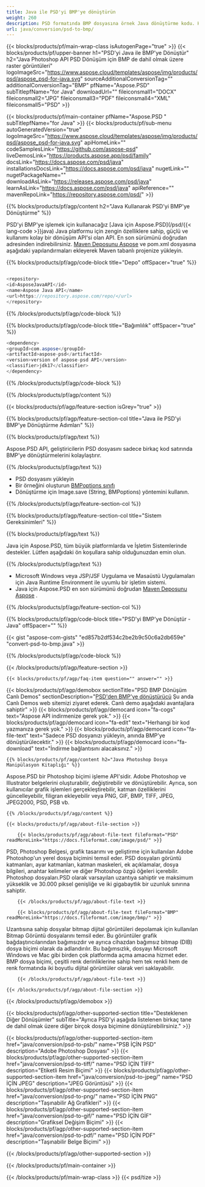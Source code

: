 ```yaml
---
title: Java ile PSD'yi BMP'ye dönüştürün
weight: 260
description: PSD formatında BMP dosyasına örnek Java dönüştürme kodu. Herhangi bir Web veya Masaüstü Java tabanlı uygulamada PSD'yi BMP'ye dönüştürmek için bu örnek kodu kullanın.
url: java/conversion/psd-to-bmp/
---
```


{{< blocks/products/pf/main-wrap-class isAutogenPage="true" >}}
{{< blocks/products/pf/upper-banner h1="PSD'yi Java ile BMP'ye Dönüştür" h2="Java Photoshop API PSD Dönüşüm için BMP de dahil olmak üzere raster görüntüleri" logoImageSrc="https://www.aspose.cloud/templates/aspose/img/products/psd/aspose_psd-for-java.svg" sourceAdditionalConversionTag="" additionalConversionTag="BMP" pfName="Aspose.PSD" subTitlepfName="for Java" downloadUrl="" fileiconsmall1="DOCX" fileiconsmall2="JPG" fileiconsmall3="PDF" fileiconsmall4="XML" fileiconsmall5="PSD" >}}

{{< blocks/products/pf/main-container pfName="Aspose.PSD " subTitlepfName="for Java" >}}
{{< blocks/products/pf/sub-menu autoGeneratedVersion="true" logoImageSrc="https://www.aspose.cloud/templates/aspose/img/products/psd/aspose_psd-for-java.svg" apiHomeLink="" codeSamplesLink="https://github.com/aspose-psd" liveDemosLink="https://products.aspose.app/psd/family" docsLink="https://docs.aspose.com/psd/java" installationsDocsLink="https://docs.aspose.com/psd/java" nugetLink="" nugetPackageName="" downloadAsLink="https://releases.aspose.com/psd/java" learnAsLink="https://docs.aspose.com/psd/java" apiReference="" mavenRepoLink="https://repository.aspose.com/psd/" >}}

{{% blocks/products/pf/agp/content h2="Java Kullanarak PSD'yi BMP'ye Dönüştürme" %}}

 PSD'yi BMP'ye işlemek için kullanacağız
 [Java için Aspose.PSD](/psd/{{< lang-code >}}java) 
 Java platformu için zengin özelliklere sahip, güçlü ve kullanımı kolay bir dönüşüm API'si olan API. En son sürümünü doğrudan adresinden indirebilirsiniz.
 [Maven Deposunu Aspose](https://repository.aspose.com/psd/) 
 ve pom.xml dosyasına aşağıdaki yapılandırmaları ekleyerek Maven tabanlı projenize yükleyin.

{{% blocks/products/pf/agp/code-block title="Depo" offSpacer="true" %}}

```cs

<repository>
<id>AsposeJavaAPI</id>
<name>Aspose Java API</name>
<url>https://repository.aspose.com/repo/</url>
</repository>

```

{{% /blocks/products/pf/agp/code-block %}}

{{% blocks/products/pf/agp/code-block title="Bağımlılık" offSpacer="true" %}}

```cs
<dependency>
<groupId>com.aspose</groupId>
<artifactId>aspose-psd</artifactId>
<version>version of aspose-psd API</version>
<classifier>jdk17</classifier>
</dependency>

```

{{% /blocks/products/pf/agp/code-block %}}

{{% /blocks/products/pf/agp/content %}}

{{< blocks/products/pf/agp/feature-section isGrey="true" >}}

{{% blocks/products/pf/agp/feature-section-col title="Java ile PSD'yi BMP'ye Dönüştürme Adımları" %}}

{{% blocks/products/pf/agp/text %}}

 Aspose.PSD API, geliştiricilerin PSD dosyasını sadece birkaç kod satırında BMP'ye dönüştürmelerini kolaylaştırır.

{{% /blocks/products/pf/agp/text %}}

- PSD dosyasını yükleyin
- Bir örneğini oluşturun [BMPoptions sınıfı](https://apireference.aspose.com/psd/java/com.aspose.psd.imageoptions/BmpOptions)
- Dönüştürme için Image.save (String, BMPoptions) yöntemini kullanın.

{{% /blocks/products/pf/agp/feature-section-col %}}

{{% blocks/products/pf/agp/feature-section-col title="Sistem Gereksinimleri" %}}

{{% blocks/products/pf/agp/text %}}

 Java için Aspose.PSD, tüm büyük platformlarda ve İşletim Sistemlerinde destekler. Lütfen aşağıdaki ön koşullara sahip olduğunuzdan emin olun.

{{% /blocks/products/pf/agp/text %}}

- Microsoft Windows veya JSP/JSF Uygulama ve Masaüstü Uygulamaları için Java Runtime Environment ile uyumlu bir işletim sistemi.
- Java için Aspose.PSD en son sürümünü doğrudan
 [Maven Deposunu Aspose](https://repository.aspose.com/psd/)  .

{{% /blocks/products/pf/agp/feature-section-col %}}

{{% blocks/products/pf/agp/code-block title="PSD'yi BMP'ye Dönüştür - Java" offSpacer="" %}}

{{< gist "aspose-com-gists" "ed857b2df534c2be2b9c50c6a2db659e" "convert-psd-to-bmp.java" >}}

{{% /blocks/products/pf/agp/code-block %}}

{{< /blocks/products/pf/agp/feature-section >}}

    {{< blocks/products/pf/agp/faq-item question="" answer="" >}}
 

<!-- aboutfile Starts -->

{{< blocks/products/pf/agp/demobox sectionTitle="PSD BMP Dönüşüm Canlı Demos" sectionDescription="[PSD'den BMP'ye dönüştürücü](https://products.aspose.app/psd/conversion/psd-to-bmp) Şu anda Canlı Demos web sitemizi ziyaret ederek. Canlı demo aşağıdaki avantajlara sahiptir" >}}
        {{< blocks/products/pf/agp/democard icon="fa-cogs" text="Aspose API indirmenize gerek yok." >}}
        {{< blocks/products/pf/agp/democard icon="fa-edit" text="Herhangi bir kod yazmanıza gerek yok." >}}
        {{< blocks/products/pf/agp/democard icon="fa-file-text" text="Sadece PSD dosyanızı yükleyin, anında BMP'ye dönüştürülecektir." >}}
        {{< blocks/products/pf/agp/democard icon="fa-download" text="İndirme bağlantısını alacaksınız." >}}

    {{% blocks/products/pf/agp/content h2="Java Photoshop Dosya Manipülasyon Kitaplığı" %}}

 Aspose.PSD bir Photoshop biçimi işleme API'sidir. Adobe Photoshop ve Illustrator belgelerini oluşturabilir, değiştirebilir ve dönüştürebilir. Ayrıca, son kullanıcılar grafik işlemleri gerçekleştirebilir, katman özelliklerini güncelleyebilir, filigran ekleyebilir veya PNG, GIF, BMP, TIFF, JPEG, JPEG2000, PSD, PSB vb. 



    {{% /blocks/products/pf/agp/content %}}

    {{< blocks/products/pf/agp/about-file-section >}}

        {{< blocks/products/pf/agp/about-file-text fileFormat="PSD" readMoreLink="https://docs.fileformat.com/image/psd/" >}}

PSD, Photoshop Belgesi, grafik tasarımı ve geliştirme için kullanılan Adobe Photoshop'un yerel dosya biçimini temsil eder. PSD dosyaları görüntü katmanları, ayar katmanları, katman maskeleri, ek açıklamalar, dosya bilgileri, anahtar kelimeler ve diğer Photoshop özgü öğeleri içerebilir. Photoshop dosyaları.PSD olarak varsayılan uzantıya sahiptir ve maksimum yükseklik ve 30.000 piksel genişliğe ve iki gigabaytlık bir uzunluk sınırına sahiptir.


        {{< /blocks/products/pf/agp/about-file-text >}}

        {{< blocks/products/pf/agp/about-file-text fileFormat="BMP" readMoreLink="https://docs.fileformat.com/image/bmp/" >}}

Uzantısına sahip dosyalar bitmap dijital görüntüleri depolamak için kullanılan Bitmap Görüntü dosyalarını temsil eder. Bu görüntüler grafik bağdaştırıcılarından bağımsızdır ve ayrıca cihazdan bağımsız bitmap (DIB) dosya biçimi olarak da adlandırılır. Bu bağımsızlık, dosyayı Microsoft Windows ve Mac gibi birden çok platformda açma amacına hizmet eder. BMP dosya biçimi, çeşitli renk derinliklerine sahip hem tek renkli hem de renk formatında iki boyutlu dijital görüntüler olarak veri saklayabilir.


        {{< /blocks/products/pf/agp/about-file-text >}}

    {{< /blocks/products/pf/agp/about-file-section >}}

{{< /blocks/products/pf/agp/demobox >}}

<!-- aboutfile Ends -->

{{< blocks/products/pf/agp/other-supported-section title="Desteklenen Diğer Dönüşümler" subTitle="Ayrıca PSD'yi aşağıda listelenen birkaç tane de dahil olmak üzere diğer birçok dosya biçimine dönüştürebilirsiniz." >}}

{{< blocks/products/pf/agp/other-supported-section-item href="java/conversion/psd-to-psb/" name="PSB İÇİN PSD" description="Adobe Photoshop Dosyası" >}}
{{< blocks/products/pf/agp/other-supported-section-item href="java/conversion/psd-to-tiff/" name="PSD İÇİN TİFF" description="Etiketli Resim Biçimi" >}}
{{< blocks/products/pf/agp/other-supported-section-item href="java/conversion/psd-to-jpeg/" name="PSD İÇİN JPEG" description="JPEG Görüntüsü" >}}
{{< blocks/products/pf/agp/other-supported-section-item href="java/conversion/psd-to-png/" name="PSD İÇİN PNG" description="Taşınabilir Ağ Grafikleri" >}}
{{< blocks/products/pf/agp/other-supported-section-item href="java/conversion/psd-to-gif/" name="PSD İÇİN GİF" description="Grafiksel Değişim Biçimi" >}}
{{< blocks/products/pf/agp/other-supported-section-item href="java/conversion/psd-to-pdf/" name="PSD İÇİN PDF" description="Taşınabilir Belge Biçimi" >}}

{{< /blocks/products/pf/agp/other-supported-section >}}

{{< /blocks/products/pf/main-container >}}
    
{{< /blocks/products/pf/main-wrap-class >}}
{{< psd/tize >}}
